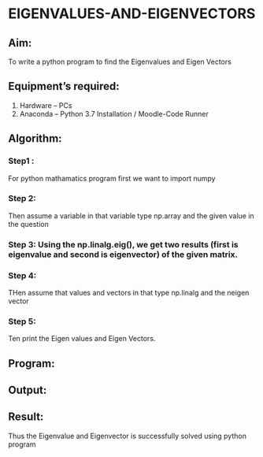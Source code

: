 # EIGENVALUES-AND-EIGENVECTORS
## Aim:
To write a python program to find the Eigenvalues and Eigen Vectors
## Equipment’s required:
1. 	Hardware – PCs
2. 	Anaconda – Python 3.7 Installation / Moodle-Code Runner
## Algorithm:
### Step1 :
For python mathamatics program first we want to import numpy 
### Step 2: 
Then assume a variable in that variable type np.array and the given value in the question
### Step 3: Using the np.linalg.eig(),  we get two results (first is eigenvalue and second is eigenvector) of the given matrix.
### Step 4: 
THen assume that values and vectors in that type np.linalg and the neigen vector
### Step 5:
Ten print the Eigen values and Eigen Vectors.
## Program:

## Output:

## Result:
Thus the Eigenvalue and Eigenvector is successfully solved using python program

